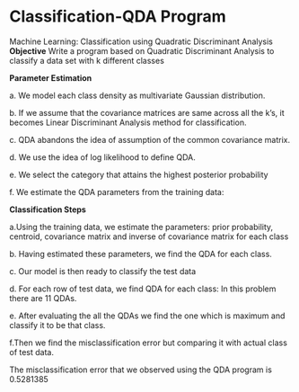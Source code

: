 # Classification-QDA Program
Machine Learning: Classification using Quadratic Discriminant Analysis 
**Objective**
Write a program based on Quadratic Discriminant Analysis to classify a data set with k different classes

**Parameter Estimation**

a. We model each class density as multivariate Gaussian distribution. 

b. If we assume that the covariance matrices are same across all the k’s, it becomes Linear Discriminant Analysis method for classification.

c.	QDA abandons the idea of assumption of the common covariance matrix.

d.	We use the idea of log likelihood to define QDA. 

e.	We select the category that attains the highest posterior probability

f.	We estimate the QDA parameters from the training data:

**Classification Steps**

a.Using the training data, we estimate the parameters: prior probability, centroid, covariance matrix and inverse of covariance matrix for each class

b.	Having estimated these parameters, we find the QDA for each class.

c.	Our model is then ready to classify the test data

d.	For each row of test data, we find QDA for each class: In this problem there are 11 QDAs. 

e.	After evaluating the all the QDAs we find the one which is maximum and classify it to be that class. 

f.Then we find the misclassification error but comparing it with actual class of test data.

The misclassification error that we observed using the QDA program is 0.5281385



